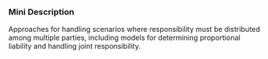 ### Mini Description

Approaches for handling scenarios where responsibility must be distributed among multiple parties, including models for determining proportional liability and handling joint responsibility.
